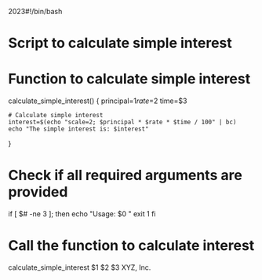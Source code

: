 2023#!/bin/bash

# Script to calculate simple interest

# Function to calculate simple interest
calculate_simple_interest() {
principal=$1
rate=$2
time=$3

    # Calculate simple interest
    interest=$(echo "scale=2; $principal * $rate * $time / 100" | bc)
    echo "The simple interest is: $interest"
}

# Check if all required arguments are provided
if [ $# -ne 3 ]; then
echo "Usage: $0 <principal> <rate> <time>"
exit 1
fi

# Call the function to calculate interest
calculate_simple_interest $1 $2 $3 XYZ, Inc.